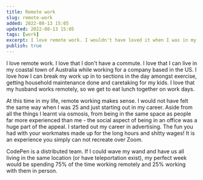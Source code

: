 ```yaml
---
title: Remote work
slug: remote-work
added: 2022-08-13 15:05
updated: 2022-08-13 15:05
tags: [work]
excerpt: I love remote work. I wouldn't have loved it when I was in my 20s.
publish: true
---
```


I love remote work. I love that I don't have a commute. I love that I can live in my coastal town of Australia while working for a company based in the US. I love how I can break my work up in to sections in the day amongst exercise, getting household maintenance done and caretaking for my kids. I love that my husband works remotely, so we get to eat lunch together on work days. 

At this time in my life, remote working makes sense. I would not have felt the same way when I was 25 and just starting out in my career. Aside from all the things I learnt via osmosis, from being in the same space as people far more experienced than me - the social aspect of being in an office was a huge part of the appeal. I started out my career in advertising. The fun you had with your workmates made up for the long hours and shitty wages! It is an experience you simply can not recreate over Zoom. 

CodePen is a distributed team. If I could wave my wand and have us all living in the same location (or have teleportation exist), my perfect week would be spending 75% of the time working remotely and 25% working with them in person.
